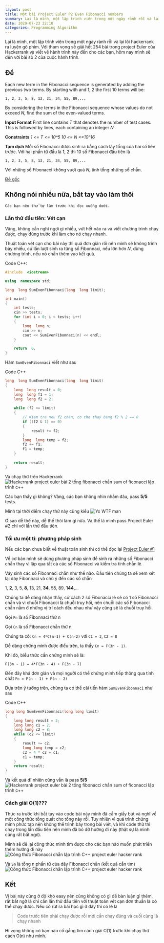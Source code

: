 ```yaml
---
layout: post
title: Một bài Project Euler P2 Even Fibonacci numbers
summary: Lại là mình, một lập trình viên trong một ngày rảnh rỗi và lại lôi hackerrank ra luyện gõ phím. Với tham vọng sẽ giải hết 254 bài trong project Euler của Hackerrank và viết về hành trình này đến cho các bạn, hôm nay mình sẽ đến với bài số 2 của cuộc hành trình.
date: 2020-07-23 22:10
categories: Programming Algorithm
---
```


Lại là mình, một lập trình viên trong một ngày rảnh rỗi và lại lôi hackerrank ra luyện gõ phím. Với tham vọng sẽ giải hết 254 bài trong project Euler của Hackerrank và viết về hành trình này đến cho các bạn, hôm nay mình sẽ đến với bài số 2 của cuộc hành trình.

## Đề
Each new term in the Fibonacci sequence is generated by adding the previous two terms. By starting with and 1, 2 the first 10 terms will be:
```
1, 2, 3, 5, 8, 13, 21, 34, 55, 89,...
```
By considering the terms in the Fibonacci sequence whose values do not exceed _N_, find the sum of the even-valued terms.

**Input Format**
First line contains _T_ that denotes the number of test cases. 
This is followed by lines, each containing an integer _N_

**Constraints**
_1 <= T <= 10^5_
_10 <= N <=10^16_

**Tạm dịch**
Mỗi số Fibonacci được sinh ra bằng cách lấy tổng của hai số liền trước. Với hai phần tử đầu là 1, 2 thì 10 số Fibonacci đầu tiên là
```
1, 2, 3, 5, 8, 13, 21, 34, 55, 89,...
```

Với những số Fibonacci không vượt quá _N_, tính tổng những số chẵn.

[Đề gốc](https://www.hackerrank.com/contests/projecteuler/challenges/euler002/problem)

## Không nói nhiều nữa, bắt tay vào làm thôi

```
Các bạn nên thử tự làm trước khi đọc xuống dưới.
```

### Lần thử đầu tiên: Vét cạn
Vâng, không cần nghĩ ngợi gì nhiều, vứt hết não ra và viết chương trình chạy được, chạy đúng trước khi làm cho nó chạy nhanh.

Thuật toán vét cạn cho bài này thì quá đơn giản rồi nên mình sẽ không trình bày nhiều, cứ lần lượt sinh ra từng số Fibonnaci, nếu lớn hơn _N_, dừng chương trình, nếu nó chẵn thêm vào kết quả.

Code C++:
```c++
#include  <iostream>

using  namespace std;

long  long SumEvenFibonnaci(long  long limit);

int main()
{
	int tests;
	cin >> tests;
	for (int i = 0; i < tests; i++)
	{
		long  long n;
		cin >> n;
		cout << SumEvenFibonnaci(n) << endl;
	}

	return  0;
}
```

Hàm ```SumEvenFibonnaci``` viết như sau

Code C++
```c++
long  long SumEvenFibonnaci(long  long limit)
{
	long  long result = 0;
	long  long f1 = 1;
	long  long f2 = 2;
	
	while (f2 <= limit)
	{
		// Kiem tra neu f2 chan, co the thay bang f2 % 2 == 0
		if ((f2 & 1) == 0)
		{
			result += f2;
		}
		long  long temp = f2;
		f2 += f1;
		f1 = temp;
	}
	
	return result;
}
```

Và chạy thử trên Hackerrank
![Hackerrank project euler bài 2 tổng fibonacci chẵn sum of ficonacci lập trình c++](https://lh3.googleusercontent.com/hsqmnTja4Ymo83PZlWyZzWzg4SNT9i3auwIrK5ag58CMk8DhisJzQM5N0vn0UKreQXg3-RuXilsL0yAh0tcVxZRBhSYEB08fvixzC1wX4i7swc4OxxGQrTNYBW3PmHXiNp4gEhczNg=w2400)

Các bạn thấy gì không? Vâng, các bạn không nhìn nhầm đâu, pass **5/5** tests.

Mình tại thời điểm chạy thử này cũng kiểu 
![Yo WTF man](https://i.kym-cdn.com/entries/icons/mobile/000/018/489/nick-young-confused-face-300x256-nqlyaa.jpg)

Ơ sao dễ thế này, dễ thế thôi làm gì nữa. Và thế là mình pass Project Euler #2 chỉ với lần thử đầu tiên.

### Tối ưu một tí: phương pháp sinh
Nếu các bạn chưa biết về thuật toán sinh  thì có thể đọc lại [Project Euler #1](https://laptrinhvienblog.github.io/programming/algorithm/2020/05/21/M%E1%BB%99t-b%C3%A0i-Project-Euler-P1-Multiples-of-3-and-5/)

Về cơ bản mình sẽ dùng phương pháp sinh để sinh ra những số Fibonacci chẵn thay vì lặp qua tất cả các số Fibonacci và kiểm tra tính chẵn lẻ.

Vậy sinh các số Fibonnaci chẵn như thế nào. Đầu tiên chúng ta sẽ xem xét lại dáy Fibonnaci và chú ý đến các số chẵn

1, **2**, 3, 5, **8**, 13, 21, **34**, 55, 89, **144**,...

Chúng ta dễ dàng nhận thấy, cứ cách 2 số Fibonacci lẻ sẽ có 1 số Fibonacci chẵn và vì chuỗi Fibonacci là chuỗi truy hồi, nên chuỗi các số Fibonacci chẵn nằm ở những vị trí cách đều nhau như vậy cũng sẽ là chuỗi truy hồi.

Gọi `Fn` là số Fibonnaci thứ n

Gọi `Cn` là số Fibonacci chẵn thứ n

Chúng ta có: `Cn = 4*C(n-1) + C(n-2)` với `C1 = 2`, `C2 = 8`

Dễ dàng chứng minh được điều trên, ta thấy `Cn = F(3n - 1)`.

Khi đó, biểu thức cần chứng minh sẽ là: 
```
F(3n - 1) = 4*F(3n - 4) + F(3n - 7)
```
Đến đây khá đơn giản và mọi người có thể chứng minh tiếp thông qua tính chất `Fn = F(n - 1) + F(n - 2)`

Dựa trên ý tưởng trên, chúng ta có thể cải tiến hàm ```SumEvenFibonnaci```  như sau

Code C++

```c++
long long SumEvenFibonnaci(long long limit)
{
    long long result = 2;
    long long c1 = 2;
    long long c2 = 8;
    while (c2 <= limit)
    {
        result += c2;
        long long temp = c2;
        c2 = 4 * c2 + c1;
        c1 = temp;
    }
    return result;
}
```

Và kết quả dĩ nhiên cũng vẫn là pass **5/5**
![Hackerrank project euler bài 2 tổng fibonacci chẵn sum of ficonacci lập trình c++](https://lh3.googleusercontent.com/hsqmnTja4Ymo83PZlWyZzWzg4SNT9i3auwIrK5ag58CMk8DhisJzQM5N0vn0UKreQXg3-RuXilsL0yAh0tcVxZRBhSYEB08fvixzC1wX4i7swc4OxxGQrTNYBW3PmHXiNp4gEhczNg=w2400)

### Cách giải O(1)???
Thực ra trước khi bắt tay vào code bài này mình đã cầm giấy bút và nghĩ về một công thức tổng quát cho tổng này rồi. Tuy nhiên vì quá trình chứng minh phức tạp nên không thể trình bày trong bài viết, và khi code thử thì chạy trong lần đầu tiên nên mình đã bỏ dở hướng đi này (thật sự là mình cũng rất bất ngờ). 

Mình sẽ để lại công thức mình tìm được cho các bạn nào muốn phát triển thêm hướng đi này
![Công thức Fibonacci chẵn lập trình C++ project euler hacker rank](https://lh3.googleusercontent.com/XcngY8aAtaqqNO3Xqf-yLQSGxrC-SAEARDer0UoeUKh-nl65nWQOzuw2_GoMQYECCpNxBMVgZDlMfq2vbFS66W9jqZd4efTp4CFgPmd9L-nY6Z-LXWiGIqGxTVlrrJURyo1cbZVQAw=w2400)

Và `Sn` là tổng n phần tử của dãy Fibonacci chẵn (kết quả cần tìm)
![Công thức Fibonacci chẵn lập trình C++ project euler hacker rank](https://lh3.googleusercontent.com/XcMXO3JmjEDFBIOb59xX5fQGabxo_l81LLJd1EvIq_liggw1dum_3kNiomC-1inRAS-sMfxmADUlS6KedVzHsIyjZG5vlh68QnyTKe0snw_vNb-0TyrlfHdi6lUJ4KpGsb-tbL0BoA=w2400)

## Kết
Vì bài này cũng ở độ khó easy nên cũng không có gì để bàn luận gì thêm, rất bất ngờ là chỉ cần lần thử đầu tiên với thuật toán vét cạn đơn thuần là có thể chạy được. Nếu có rút ra bài học gì ở đây thì có lẽ là

> Code trước tiên phải chạy được rồi mới cần chạy đúng và cuối cùng là chạy nhanh

Hi vọng không có bạn nào cố gắng tìm cách giải O(1) trước khi chạy thử cách O(n) như mình.
